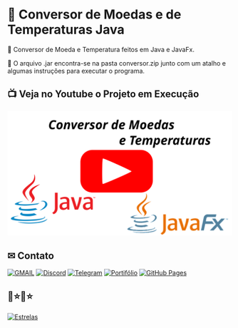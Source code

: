 # 📌 Conversor de Moedas e de Temperaturas Java

💱 Conversor de Moeda e Temperatura feitos em Java e JavaFx.

📁 O arquivo .jar encontra-se na pasta conversor.zip junto com um atalho e algumas instruções para executar o programa.

## 📺 Veja no Youtube o Projeto em Execução

[![Watch the video](card_readme.svg)](https://www.youtube.com/watch?v=4FPS4exCxeU)

## ✉ Contato

[![GMAIL](https://img.shields.io/badge/-gmail-fff?style=flat&logo=gmail)](mailto:euclides981@gmail.com)&nbsp;[![Discord](https://img.shields.io/badge/-Discord-fff?style=flat&logo=discord)](https://discordapp.com/users/euclides981)&nbsp;[![Telegram](https://img.shields.io/badge/-Telegram-fff?style=flat&logo=telegram)](https://t.me/euclides981)&nbsp;[![Portifólio](https://img.shields.io/badge/-Portifólio-fff?style=flat&logo=files)](https://euclides981.github.io/)&nbsp;[![GitHub Pages](https://img.shields.io/badge/-Perfil%20GitHub%20Pages-fff?style=flat&logo=about.me&logoColor=black)](https://euclides981.github.io/euclides981/)

## 🌟⭐🌟⭐

[![Estrelas](https://shields.io/badge/Estrelas-Veja%20quem%20já%20%20deu%20estrelas%20%20E%20Deixe%20a%20sua%20Também-red)](https://github.com/euclides981/conversor/stargazers)
